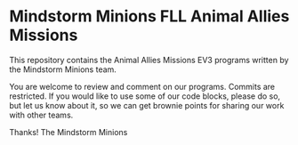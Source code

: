 # Mindstorm Minions FLL Animal Allies Missions

This repository contains the Animal Allies Missions EV3 programs
written by the Mindstorm Minions team.

You are welcome to review and comment on our programs. Commits
are restricted. If you would like to use some of our code blocks,
please do so, but let us know about it, so we can get brownie points
for sharing our work with other teams.

Thanks!
The Mindstorm Minions
